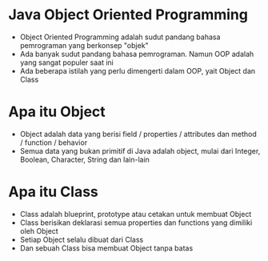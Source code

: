 # Java Object Oriented Programming

- Object Oriented Programming adalah sudut pandang bahasa pemrograman yang berkonsep "objek"
- Ada banyak sudut pandang bahasa pemrograman. Namun OOP adalah yang sangat populer saat ini
- Ada beberapa istilah yang perlu dimengerti dalam OOP, yait Object dan Class

# Apa itu Object

- Object adalah data yang berisi field / properties / attributes dan method / function / behavior
- Semua data yang bukan primitif di Java adalah object, mulai dari Integer, Boolean, Character, String dan lain-lain

# Apa itu Class

- Class adalah blueprint, prototype atau cetakan untuk membuat Object
- Class berisikan deklarasi semua properties dan functions yang dimiliki oleh Object
- Setiap Object selalu dibuat dari Class
- Dan sebuah Class bisa membuat Object tanpa batas
